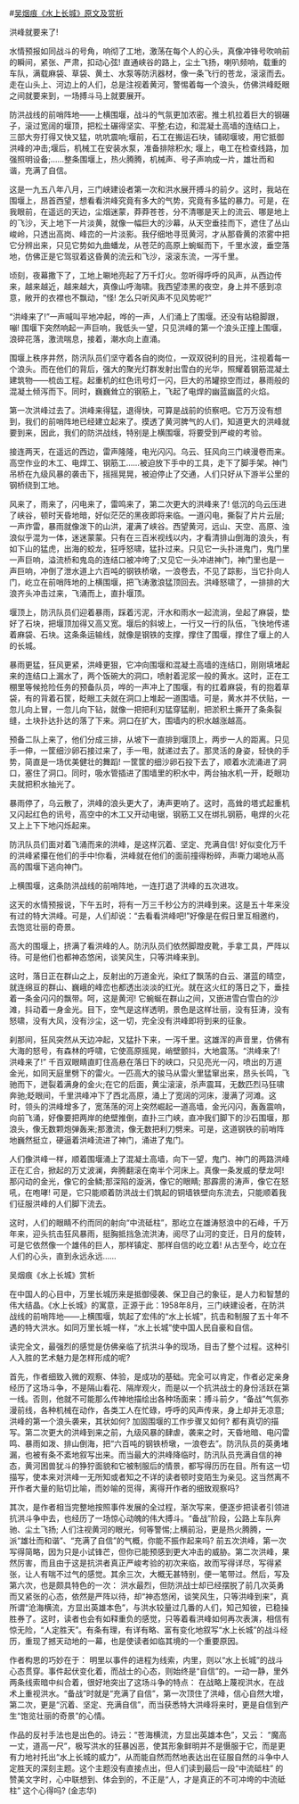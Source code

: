 #[吴烟痕《水上长城》原文及赏析](https://www.vrrw.net/wx/9112.html)

洪峰就要来了!

水情预报如同战斗的号角，响彻了工地，激荡在每个人的心头，真像冲锋号吹响前的瞬间，紧张、严肃，扣动心弦! 直通峡谷的路上，尘土飞扬，喇叭频响，载重的车队，满载麻袋、草袋、黄土、水泵等防汛器材，像一条飞行的苍龙，滚滚而去。走在山头上、河边上的人们，总是注视着黄河，警惕着每一个浪头，仿佛洪峰眨眼之间就要来到，一场搏斗马上就要展开。

防洪战线的前哨阵地——上横围堰，战斗的气氛更加浓密。推土机拉着巨大的钢碾子，滚过宽阔的堰顶，把松土碾得坚实、平整;右边，和混凝土高墙的连结口上，三部大夯打得又快又猛，吭吭震响;堰前，石工在搬运石块，铺砌堰坡，用它抵御洪峰的冲击;堰后，机械工在安装水泵，准备排除积水; 堰上，电工在检查线路，加强照明设备;……整条围堰上，热火腾腾，机械声、号子声响成一片，雄壮而和谐，充满了自信。

这是一九五八年八月，三门峡建设者第一次和洪水展开搏斗的前夕。这时，我站在围堰上，昂首西望，想看看洪峰究竟有多大的气势，究竟有多猛的暴力。可是，在我眼前，在遥远的天边，尘烟迷蒙，莽莽苍苍，分不清哪是天上的流云、哪是地上的飞沙，天上地下一片淡黄，就像一幅巨大的沙幕，从天空垂挂而下，遮住了丛山峻岭，只透出高岗、峰峦的一片淡影。我仔细地寻觅黄河，才从那昏黄的浓雾中把它分辨出来，只见它势如九曲蟠龙，从苍茫的高原上蜿蜒而下，千里水波，垂空落地，仿佛正是它驾驭着这昏黄的流云和飞沙，滚滚东流，一泻千里。



顷刻，夜幕撒下了，工地上唰地亮起了万千灯火。忽听得呼呼的风声，从西边传来，越来越近，越来越大，真像山呼海啸。我西望漆黑的夜空，身上并不感到凉意，敞开的衣襟也不飘动，“怪! 怎么只听风声不见风势呢?”

“洪峰来了!”一声喊叫平地冲起，哗的一声，人们涌上了围堰。还没有站稳脚跟，嘣! 围堰下突然响起一声巨响，我低头一望，只见洪峰的第一个浪头正撞上围堰，浪碎花落，激流喘息，接着，潮水向上直涌。

围堰上秩序井然，防汛队员们坚守着各自的岗位，一双双锐利的目光，注视着每一个浪头。而在他们的背后，强大的聚光灯群发射出雪白的光华，照耀着钢筋混凝土建筑物——梳齿工程。起重机的红色讯号灯一闪，巨大的吊罐掠空而过，暴雨般的混凝土倾泻而下。同时，巍巍耸立的钢筋上，飞起了电焊的幽蓝幽蓝的火焰。

第一次洪峰过去了。洪峰来得猛，退得快，可算是战前的侦察吧。它万万没有想到，我们的前哨阵地已经建立起来了。摸透了黄河脾气的人们，知道更大的洪峰就要到来，因此，我们的防洪战线，特别是上横围堰，将要受到严峻的考验。

接连两天，在遥远的西边，雷声隆隆，电光闪闪。乌云、狂风向三门峡漫卷而来。高空作业的木工、电焊工、钢筋工……被迫放下手中的工具，走下了脚手架。神门吊桥在九级风暴的袭击下，摇摇晃晃，被迫停止了交通，人们只好从下游半公里的钢桥绕到工地。

风来了，雨来了，闪电来了，雷鸣来了，第二次更大的洪峰来了! 低沉的乌云压进了峡谷，顿时天昏地暗，好似茫茫的黑夜即将来临。一道闪电，撕裂了片片云层;一声炸雷，暴雨就像泼下的山洪，灌满了峡谷。西望黄河，远山、天空、高原、浊浪似乎混为一体，迷迷蒙蒙。只有在三百米视线以内，才看清排山倒海的浪头，有如下山的猛虎，出海的蛟龙，狂呼怒啸，猛扑过来。只见它一头扑进鬼门，鬼门里一声巨响，溢流桥和鬼岛的连结口被冲垮了;又见它一头冲进神门，神门里也是一声巨响，冲倒了泄水道上六百吨的钢铁桥墩，一浪卷去，不见了踪影，当它扑向人门，屹立在前哨阵地的上横围堰，把飞涛激浪猛顶回去。洪峰怒啸了，一排排的大浪齐头冲击过来，飞涌而上，直扑堰顶。

堰顶上，防汛队员们迎着暴雨，踩着污泥，汗水和雨水一起流淌，垒起了麻袋，垫好了石块，把堰顶加得又高又宽。堰后的斜坡上，一行又一行的队伍，飞快地传递着麻袋、石块。这条条运输线，就像是钢铁的支撑，撑住了围堰，撑住了堰上的人的长城。

暴雨更猛，狂风更紧，洪峰更狠，它冲向围堰和混凝土高墙的连结口，刚刚填堵起来的连结口上漏水了，两个饭碗大的洞口，喷射着泥浆一般的黄水。这时，正在工棚里等候抢险任务的预备队员，哗的一声冲上了围堰，有的扛着麻袋，有的抱着草袋，有的背着石筐，眨眼工夫就在洞口上堆起一道围墙。可是，黄水并不伏贴，一忽儿向上冒，一忽儿向下钻，就像一把把利刃猛穿猛削，把淤积土撕开了条条裂缝，土块扑达扑达的落了下来。洞口在扩大，围墙内的积水越涨越高。

预备二队上来了，他们分成三排，从坡下一直排到堰顶上，两步一人的距离。只见手一伸，一筐细沙卵石接过来了，手一甩，就递过去了。那灵活的身姿，轻快的手势，简直是一场优美健壮的舞蹈! 一筐筐的细沙卵石投下去了，顺着水流涌进了洞口，塞住了洞口。同时，吸水管插进了围墙里的积水中，两台抽水机一开，眨眼功夫就把积水抽光了。

暴雨停了，乌云散了，洪峰的浪头更大了，涛声更响了。这时，高耸的塔式起重机又闪起红色的讯号，高空中的木工又开动电锯，钢筋工又在绑扎钢筋，电焊的火花又上上下下地闪烁起来。

防汛队员们面对着飞涌而来的洪峰，是这样沉着、坚定、充满自信! 好似变化万千的洪峰紧攥在他们的手中!你看，洪峰就在他们的面前撞得粉碎，声嘶力竭地从高高的围堰下逃向神门。

上横围堰，这条防洪战线的前哨阵地，一连打退了洪峰的五次进攻。

这天的水情预报说，下午五时，将有一万三千秒公方的洪峰到来。这是五十年来没有过的特大洪峰。可是，人们却说：“去看看洪峰吧!”好像是在假日里互相邀约，去饱览壮丽的奇景。

高大的围堰上，挤满了看洪峰的人。防汛队员们依然脚蹬皮靴，手拿工具，严阵以待。可是他们也都神态悠闲，谈笑风生，只等洪峰来到。

这时，落日正在群山之上，反射出的万道金光，染红了飘荡的白云、湛蓝的晴空，就连绵亘的群山、巍峨的峰峦也都透出淡淡的红光。就在这火红的落日之下，垂挂着一条金闪闪的飘带。呵，这是黄河! 它蜿蜒在群山之间，又嵌进雪白雪白的沙滩，抖动着一身金光。目下，空气是这样透明，景色是这样壮丽，没有狂涛，没有怒啸，没有大风，没有沙尘，这一切，完全没有洪峰即将到来的征象。

刹那间，狂风突然从天边冲起，又猛扑下来，一泻千里。这雄浑的声音里，仿佛有大海的怒号，有森林的呼啸，它使高原摇晃，峭壁颤抖，大地震荡。“洪峰来了! 洪峰来了!” 千百双眼睛直盯住高悬在落日下的峡口，只见亮光一闪，喷出的万道金光，如同天庭里劈下的雷火。一匹高大的骏马从雷火里猛窜出来，昂头长鸣，飞驰而下，迸裂着满身的金火;在它的后面，黄尘滚滚，杀声震耳，无数匹烈马狂啸奔驰;眨眼间，千里洪峰冲下了西北高原，涌上了宽阔的河床，漫满了河滩。这时，领头的洪峰增多了，宽荡荡的河上突然崛起一道高墙，金光闪闪，轰轰震响，向前飞涌，好像要把两岸的绝壁推倒，直扑三门峡，直冲我们脚下的沙石围堰，那浪头，像无数颗炮弹轰来;那激流，像无数把利刀劈来。可是，这道钢铁的前哨阵地巍然挺立，硬逼着洪峰流进了神门，涌进了鬼门。

人们像洪峰一样，顺着围堰涌上了混凝土高墙，向下一望，鬼门、神门的两路洪峰正在汇合，掀起的万丈波澜，奔腾翻滚在南半个河床上。真像一条发威的孽龙呵! 那闪动的金光，像它的金鳞;那深陷的漩涡，像它的眼睛; 那霹雳的涛声，像它在怒吼，在咆哮! 可是，它只能顺着防洪战士们筑起的铜墙铁壁向东流去，只能顺着我们征服洪峰的人们脚下流去。

这时，人们的眼睛不约而同的射向“中流砥柱”，那屹立在雄涛怒浪中的石峰，千万年来，迎头抗击狂风暴雨，挺胸抵挡急流洪涛，阅尽了山河的变迁，日月的旋转，可是它依然像一个雄伟的巨人，那样镇定、那样自信的屹立着! 从古至今，屹立在人们的心头，直到永远永远……

吴烟痕《水上长城》赏析

在中国人的心目中，万里长城历来是抵御侵袭、保卫自己的象征，是人力和智慧的伟大结晶。《水上长城》的寓意，正源于此：1958年8月，三门峡建设者，在防洪战线的前哨阵地——上横围堰，筑起了宏伟的“水上长城”，抗击和制服了五十年不遇的特大洪水。如同万里长城一样，“水上长城”使中国人民自豪和自信。

读完全文，最强烈的感觉是仿佛亲临了抗洪斗争的现场，目击了整个过程。这种引人入胜的艺术魅力是怎样形成的呢?

首先，作者细致入微的观察、体验，是成功的基础。完全可以肯定，作者必定亲身经历了这场斗争，不是隔山看花、隔岸观火，而是以一个抗洪战士的身份活跃在第一线。否则，他就不可能那么传神地描绘出各种场面来：搏斗前夕，“备战”气氛弥漫前线，各种机械在动作，各类工人在忙碌，呼呼的风声传来，身上却并无凉意;洪峰的第一个浪头袭来，其状如何? 加固围堰的工作步骤又如何? 都有真切的描写。第二次更大的洪峰到来之前，九级风暴的肆虐，袭来之时，天昏地暗、电闪雷鸣、暴雨如泼、排山倒海，把“六百吨的钢铁桥墩，一浪卷去”。防汛队员的英勇堵漏，也被有条不紊地叙写出来。而当最大的洪峰降临时，防汛队员充满自信的神态，黄河困兽犹斗的狰狞面貌和它被制服后的情景，都写得历历在目。所有这一切描写，使本来对洪峰一无所知或者知之不详的读者顿时变陌生为亲见。这当然离不开作者大量的贴切比喻，而妙喻的觅得，离得开作者的细致观察吗?

其次，是作者相当完整地按照事件发展的全过程，渐次写来，便逐步把读者引领进抗洪斗争中去，也经历了一场惊心动魄的伟大搏斗。“备战”阶段，公路上车队奔驰、尘土飞扬; 人们注视黄河的眼光，何等警惕;上横前沿，更是热火腾腾，一派“雄壮而和谐”、“充满了自信”的气概，你能不振作起来吗? 前五次洪峰，第一次写得简略，因为只是小试锋芒，但你已能预感到更大冲击的威胁。第二次洪峰，果然厉害，而且由于这是抗洪者真正严峻考验的初次来临，故而写得详尽，写得紧张，让人有喘不过气的感觉。其余三次，大概无甚特别，便一笔带过。然后，写及第六次，也是颇具特色的一次： 洪水最烈，但防洪战士却已经摆脱了前几次英勇而又紧张的心态，依然是严阵以待，却“神态悠闲，谈笑风生，只等洪峰到来”，真所谓“沧海横流，方显出英雄本色”，与洪水较量过几番的人们，知己知彼，已稳操胜券了。这时，读者也会有如释重负的感觉，只等着看洪峰如何再次表演，相信有惊无险，“人定胜天”。有条有理，有详有略、富有变化地叙写“水上长城”的战斗经历，重现了撼天动地的一幕，也是使读者如临其境的一个重要原因。

作者构思的巧妙在于： 明里以事件的进程为线索，内里，则以“水上长城”的战斗心态贯穿。事件起伏变化着，而战士的心态，则始终是“自信”的。一动一静，里外两条线索暗中纠合着，很好地突出了这场斗争的特点： 在战略上蔑视洪水，在战术上重视洪水。“备战”时就是“充满了自信”，第一次顶住了洪峰，信心自然大增，第二次，更是“沉着、坚定、充满自信”，而当获悉特大洪峰将来时，更是自信到产生“饱览壮丽的奇景”的心情。

作品的反衬手法也是出色的。诗云：“苍海横流，方显出英雄本色”，又云： “魔高一丈，道高一尺”，极写洪水的狂暴凶恶，使其形象鲜明并不是慑服于它，而是更有力地衬托出“水上长城的威力”，从而能自然而然地表达出在征服自然的斗争中人定胜天的深刻主题。这个主题没有直接点出，但人们读到最后一段“中流砥柱” 的赞美文字时，心中联想到、体会到的，不正是“人，才是真正的不可冲垮的中流砥柱” 这个心得吗? (金志华)

